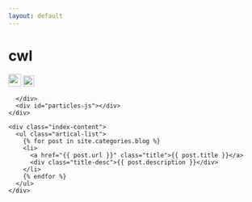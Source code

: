 ```yaml
---
layout: default
---
```


<body>
  <div class="index-wrapper">
    <div class="aside">
       <div class="info-card">
        <h1>cwl</h1>
        <a href="https://www.linkedin.com/in/cao-wenlong-7b691262/" target="_blank"><img src="https://www.linkedin.com/favicon.ico" alt="" width="25"/></a>
        <a href="https://www.quora.com/profile/Charles-Cao-7" target="_blank"><img src="https://www.quora.com/favicon.ico" alt="" width="22"/></a>

      </div>
      <div id="particles-js"></div>
    </div>

    <div class="index-content">
      <ul class="artical-list">
        {% for post in site.categories.blog %}
        <li>
          <a href="{{ post.url }}" class="title">{{ post.title }}</a>
          <div class="title-desc">{{ post.description }}</div>
        </li>
        {% endfor %}
      </ul>
    </div>
  </div>
</body>